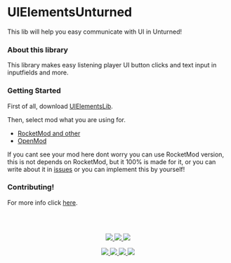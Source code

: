 # UIElementsUnturned
This lib will help you easy communicate with UI in Unturned!

### About this library
This library makes easy listening player UI button clicks and text input in inputfields and more.

### Getting Started
First of all, download [UIElementsLib](https://github.com/sunnamed434/UIElementsUnturned/tree/main/Installations/UIElementsLib.md).

Then, select mod what you are using for.
- [RocketMod and other](https://github.com/sunnamed434/UIElementsUnturned/tree/main/Installations/RocketMod.md)
- [OpenMod](https://github.com/sunnamed434/UIElementsUnturned/tree/main/Installations/OpenMod.md)

If you cant see your mod here dont worry you can use RocketMod version, this is not depends on RocketMod, but it 100% is made for it, or you can write about it in [issues](https://github.com/sunnamed434/UIElementsUnturned/issues) or you can implement this by yourself!

### Contributing!
For more info click [here](https://github.com/sunnamed434/UIElementsUnturned/blob/main/CONTRIBUTING.md).

<br>&nbsp;

<p align="center">
	<a href="../../releases/latest">
		<img src="https://img.shields.io/github/v/release/sunnamed434/UIElementsUnturned?style=flat" />
	</a>
	<a href="https://www.nuget.org/packages/UIElementsUnturned.UIElementsLib/">
		<img src="https://img.shields.io/nuget/v/UIElementsUnturned.UIElementsLib?style=flat" />
	</a>
	<a href="https://sunnamed.gitbook.io/uielementsunturned/">
		<img src="https://img.shields.io/badge/documentation-%F0%9F%94%8D-blue?style=flat" />
	</a>
</p>
<p align="center">
	<a href="https://github.com/sunnamed434/UIElementsUnturned/actions/workflows/NET_Framework_CI.yml">
		<img src="https://github.com/sunnamed434/UIElementsUnturned/workflows/.NET%20Framework%20CI/badge.svg?style=flat" />
	</a>
	<a href="https://lgtm.com/projects/g/sunnamed434/UIElementsUnturned/alerts/">
		<img src="https://img.shields.io/lgtm/alerts/g/sunnamed434/UIElementsUnturned.svg?logo=lgtm&logoWidth=18" />
	</a>
	<a href="https://discord.gg/UXwAZdzD">
		<img src="https://img.shields.io/discord/964476306647568454.svg?style=flat&logo=discord&label=discord" />
	</a>
	<a href="../../blob/master/LICENSE/">
		<img src="https://img.shields.io/github/license/sunnamed434/UIElementsUnturned?style=flat" />
	</a>
</p>
